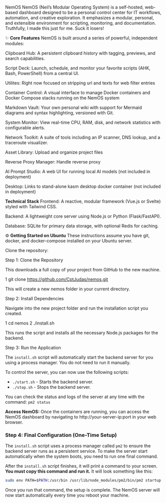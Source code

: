 NemOS 
NemOS (Neil’s Modular Operating System) is a self-hosted, web-based dashboard designed to be a personal control center for IT workflows, automation, and creative exploration. It emphasizes a modular, personal, and extensible environment for scripting, monitoring, and documentation. Truthfully, I made this just for me. Suck it losers!

✨ **Core Features**
NemOS is built around a series of powerful, independent modules:

Clipboard Hub: A persistent clipboard history with tagging, previews, and search capabilities.

Script Deck: Launch, schedule, and monitor your favorite scripts (AHK, Bash, PowerShell) from a central UI.

Utilites: Right now focused on stripping url and texts for web filter entries

Container Control: A visual interface to manage Docker containers and Docker Compose stacks running on the NemOS system

Markdown Vault: Your own personal wiki with support for Mermaid diagrams and syntax highlighting, versioned with Git.

System Monitor: View real-time CPU, RAM, disk, and network statistics with configurable alerts.

Network Toolkit: A suite of tools including an IP scanner, DNS lookup, and a traceroute visualizer.

Asset Library: Upload and organize project files

Reverse Proxy Manager: Handle reverse proxy 

AI Prompt Studio: A web UI for running local AI models (not included in deployment)

Desktop: Links to stand-alone kasm desktop docker container (not included in deployment)

**Technical Stack**
Frontend: A reactive, modular framework (Vue.js or Svelte) styled with Tailwind CSS.

Backend: A lightweight core server using Node.js or Python (Flask/FastAPI).

Database: SQLite for primary data storage, with optional Redis for caching.



⚙️ **Getting Started on Ubuntu**
These instructions assume you have git, docker, and docker-compose installed on your Ubuntu server.

Clone the repository:

  Step 1: Clone the Repository

  This downloads a full copy of your project from GitHub to the new machine.

   1 git clone https://github.com/CptJudas/nemos.git

  This will create a new nemos folder in your current directory.

  Step 2: Install Dependencies

  Navigate into the new project folder and run the installation script you created.

   1 cd nemos
   2 ./install.sh

  This runs the script and installs all the necessary Node.js packages for the backend.

  Step 3: Run the Application

  The `install.sh` script will automatically start the backend server for you using a process manager. You do not need to run it manually.

  To control the server, you can now use the following scripts:
  - `./start.sh` - Starts the backend server.
  - `./stop.sh` - Stops the backend server.

  You can check the status and logs of the server at any time with the command: `pm2 status`

**Access NemOS:**
Once the containers are running, you can access the NemOS dashboard by navigating to http://your-server-ip:port in your web browser.

### Step 4: Final Configuration (One-Time Setup)

The `install.sh` script uses a process manager called `pm2` to ensure the backend server runs as a persistent service. To make the server start automatically when the system boots, you need to run one final command.

After the `install.sh` script finishes, it will print a command to your screen. **You must copy this command and run it.** It will look something like this:

```bash
sudo env PATH=$PATH:/usr/bin /usr/lib/node_modules/pm2/bin/pm2 startup systemd -u your_username --hp /home/your_username
```

Once you run that command, the setup is complete. The NemOS server will now start automatically every time you reboot your machine.
